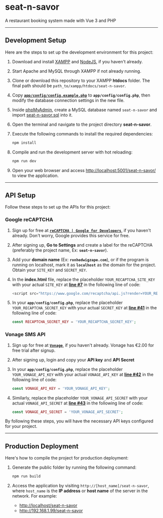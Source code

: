 # seat-n-savor

A restaurant booking system made with Vue 3 and PHP

---
## Development Setup
Here are the steps to set up the development environment for this project:

1. Download and install
   [XAMPP](https://www.apachefriends.org/download.html)
   and [NodeJS](https://nodejs.org/en/),
   if you haven't already.

2. Start Apache and MySQL through XAMPP if not already running.

3. Clone or download this repository to your XAMPP **htdocs** folder.
   The final path should be `path_to/xampp/htdocs/seat-n-savor`.

4. Copy [**`app/config/config.example.php`**](app/config/config.example.php)
   to **`app/config/config.php`**, then modify the database connection settings in the new file.

5. Inside [phpMyAdmin](http://localhost/phpmyadmin),
   create a MySQL database named `seat-n-savor` and import [seat-n-savor.sql](seat-n-savor.sql) into it.

6. Open the terminal and navigate to the project directory **seat-n-savor**.

7. Execute the following commands to install the required dependencies:
   ```sh
   npm install
   ```

8. Compile and run the development server with hot reloading:
   ```sh
   npm run dev
   ```

9. Open your web browser and access <http://localhost:5001/seat-n-savor/> to view the application.

---
## API Setup

Follow these steps to set up the APIs for this project:

### Google reCAPTCHA

1. Sign up for free at [**`reCAPTCHA | Google for Developers`**](https://developers.google.com/recaptcha/), if you haven't already. Don't worry, Google provides this service for free.

2. After signing up, **Go to Settings** and create a label for the reCAPTCHA (preferably the project name, Ex: **`seat-n-savor`**). 

3. Add your **domain name** (Ex: **`ronhedwigzape.com`**), or if the program is running on localhost, mark it as **`localhost`** as the domain for the project. Obtain your `SITE_KEY` and `SECRET_KEY`.

4. In the **index.html** file, replace the placeholder `YOUR_RECAPTCHA_SITE_KEY` with your actual `SITE_KEY` at [**line #7**](index.html#L7) in the following line of code:
   ```javascript
   <script src="https://www.google.com/recaptcha/api.js?render=YOUR_RECAPTCHA_SITE_KEY"></script>
   ```

5. In your **`app/config/config.php`**, replace the placeholder `YOUR_RECAPTCHA_SECRET_KEY` with your actual `SECRET_KEY` at [**line #41**](app/config/config.example.php#L41) in the following line of code:
   ```php
   const RECAPTCHA_SECRET_KEY = 'YOUR_RECAPTCHA_SECRET_KEY';
   ```
   
### Vonage SMS API

1. Sign up for free at [**`Vonage`**](https://ui.idp.vonage.com/ui/auth/registration), if you haven't already. Vonage has €2.00 for free trial after signup. 

2. After signing up, login and copy your **API key** and **API Secret** 

3. In your **`app/config/config.php`**, replace the placeholder `YOUR_VONAGE_API_KEY` with your actual `VONAGE_API_KEY` at [**line #42**](app/config/config.example.php#L42) in the following line of code:
   ```php
   const VONAGE_API_KEY = 'YOUR_VONAGE_API_KEY';
   ```

4. Similarly, replace the placeholder `YOUR_VONAGE_API_SECRET` with your actual `VONAGE_API_SECRET` at [**line #43**](app/config/config.example.php#L43) in the following line of code:
   ```php
   const VONAGE_API_SECRET = 'YOUR_VONAGE_API_SECRET';
   ```

By following these steps, you will have the necessary API keys configured for your project.

---
## Production Deployment
Here's how to compile the project for production deployment:

1. Generate the public folder by running the following command:
   ```sh
   npm run build
   ```

2. Access the application by visiting `http://[host_name]/seat-n-savor`,
   where `host_name` is the **IP address** or **host name** of the server in the network.
   For example:
     - <http://localhost/seat-n-savor>
     - <http://192.168.1.99/seat-n-savor>
